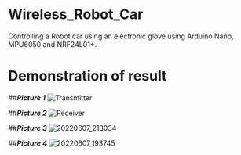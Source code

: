# Wireless_Robot_Car
Controlling a Robot car using an electronic glove using Arduino Nano, MPU6050 and NRF24L01+.

# Demonstration of result
##***Picture 1***
![Transmitter](https://github.com/YounesGuendoul/Wireless_Robot_Car/assets/123268300/c96d48cc-5fbe-44c8-9bb2-01d6173e1b7c)

##***Picture 2***
![Receiver](https://github.com/YounesGuendoul/Wireless_Robot_Car/assets/123268300/f0a7d7ad-5a1a-4812-a6d4-47eb495c55b5)

##***Picture 3***
![20220607_213034](https://github.com/YounesGuendoul/Wireless_Robot_Car/assets/123268300/d80fae23-db35-4773-9ccb-bceeefad62e9)

##***Picture 4***
![20220607_193745](https://github.com/YounesGuendoul/Wireless_Robot_Car/assets/123268300/0d1c836f-4f86-481c-93bc-6b2dee261cb5)
